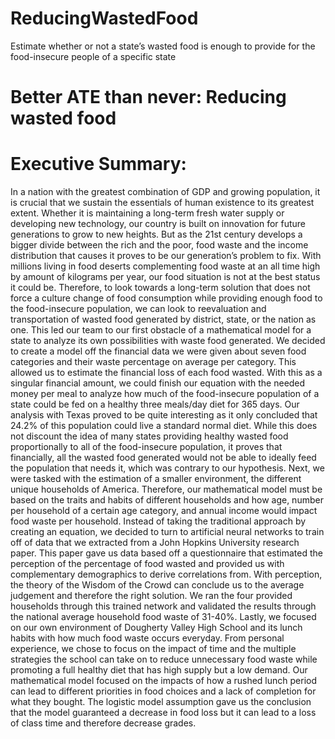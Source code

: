 # ReducingWastedFood
Estimate whether or not a state’s wasted food is enough to provide for the food-insecure people of a specific state
# Better ATE than never: Reducing wasted food
# Executive Summary:
In a nation with the greatest combination of GDP and growing population, it is crucial that
we sustain the essentials of human existence to its greatest extent. Whether it is maintaining a
long-term fresh water supply or developing new technology, our country is built on innovation for
future generations to grow to new heights. But as the 21st century develops a bigger divide
between the rich and the poor, food waste and the income distribution that causes it proves to be
our generation’s problem to fix. With millions living in food deserts complementing food waste at
an all time high by amount of kilograms per year, our food situation is not at the best status it
could be. Therefore, to look towards a long-term solution that does not force a culture change of
food consumption while providing enough food to the food-insecure population, we can look to
reevaluation and transportation of wasted food generated by district, state, or the nation as one.
This led our team to our first obstacle of a mathematical model for a state to analyze its
own possibilities with waste food generated. We decided to create a model off the financial data
we were given about seven food categories and their waste percentage on average per category.
This allowed us to estimate the financial loss of each food wasted. With this as a singular
financial amount, we could finish our equation with the needed money per meal to analyze how
much of the food-insecure population of a state could be fed on a healthy three meals/day diet
for 365 days. Our analysis with Texas proved to be quite interesting as it only concluded that
24.2% of this population could live a standard normal diet. While this does not discount the idea
of many states providing healthy wasted food proportionally to all of the food-insecure
population, it proves that financially, all the wasted food generated would not be able to ideally
feed the population that needs it, which was contrary to our hypothesis.
Next, we were tasked with the estimation of a smaller environment, the different unique
households of America. Therefore, our mathematical model must be based on the traits and
habits of different households and how age, number per household of a certain age category, and
annual income would impact food waste per household. Instead of taking the traditional
approach by creating an equation, we decided to turn to artificial neural networks to train off of
data that we extracted from a John Hopkins University research paper. This paper gave us data
based off a questionnaire that estimated the perception of the percentage of food wasted and
provided us with complementary demographics to derive correlations from. With perception, the
theory of the Wisdom of the Crowd can conclude us to the average judgement and therefore the
right solution. We ran the four provided households through this trained network and validated the
results through the national average household food waste of 31-40%.
Lastly, we focused on our own environment of Dougherty Valley High School and its lunch
habits with how much food waste occurs everyday. From personal experience, we chose to focus
on the impact of time and the multiple strategies the school can take on to reduce unnecessary
food waste while promoting a full healthy diet that has high supply but a low demand. Our
mathematical model focused on the impacts of how a rushed lunch period can lead to different
priorities in food choices and a lack of completion for what they bought. The logistic model
assumption gave us the conclusion that the model guaranteed a decrease in food loss but it can
lead to a loss of class time and therefore decrease grades.
